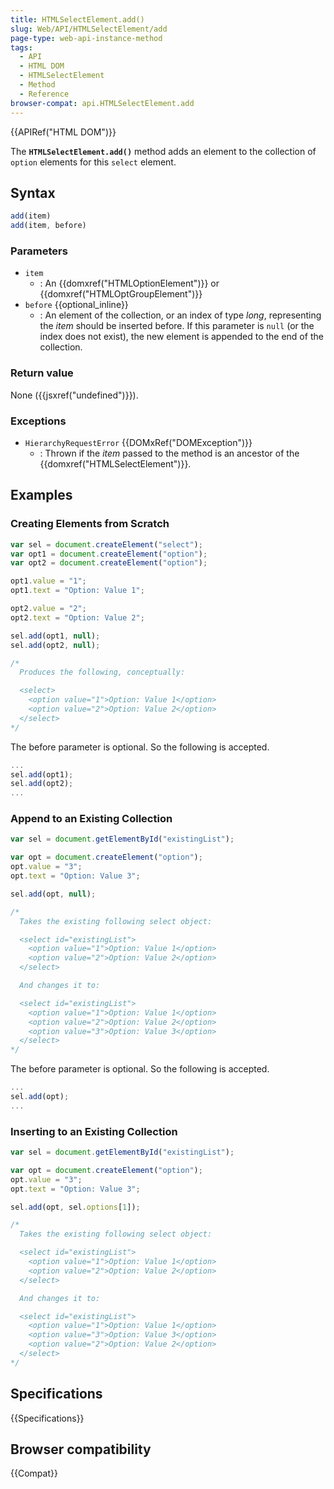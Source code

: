 ```yaml
---
title: HTMLSelectElement.add()
slug: Web/API/HTMLSelectElement/add
page-type: web-api-instance-method
tags:
  - API
  - HTML DOM
  - HTMLSelectElement
  - Method
  - Reference
browser-compat: api.HTMLSelectElement.add
---
```

{{APIRef("HTML DOM")}}

The **`HTMLSelectElement.add()`** method adds an element to the
collection of `option` elements for this `select` element.

## Syntax

```js
add(item)
add(item, before)
```

### Parameters

- `item`
  - : An {{domxref("HTMLOptionElement")}} or
    {{domxref("HTMLOptGroupElement")}}
- `before` {{optional_inline}}
  - : An element of the collection, or an index of type
    _long_, representing the _item_ should be inserted before. If this
    parameter is `null` (or the index does not exist), the new element is
    appended to the end of the collection.

### Return value

None ({{jsxref("undefined")}}).

### Exceptions

- `HierarchyRequestError` {{DOMxRef("DOMException")}}
  - : Thrown if the _item_ passed to the method is an ancestor of the {{domxref("HTMLSelectElement")}}.

## Examples

### Creating Elements from Scratch

```js
var sel = document.createElement("select");
var opt1 = document.createElement("option");
var opt2 = document.createElement("option");

opt1.value = "1";
opt1.text = "Option: Value 1";

opt2.value = "2";
opt2.text = "Option: Value 2";

sel.add(opt1, null);
sel.add(opt2, null);

/*
  Produces the following, conceptually:

  <select>
    <option value="1">Option: Value 1</option>
    <option value="2">Option: Value 2</option>
  </select>
*/
```

The before parameter is optional. So the following is accepted.

```js
...
sel.add(opt1);
sel.add(opt2);
...
```

### Append to an Existing Collection

```js
var sel = document.getElementById("existingList");

var opt = document.createElement("option");
opt.value = "3";
opt.text = "Option: Value 3";

sel.add(opt, null);

/*
  Takes the existing following select object:

  <select id="existingList">
    <option value="1">Option: Value 1</option>
    <option value="2">Option: Value 2</option>
  </select>

  And changes it to:

  <select id="existingList">
    <option value="1">Option: Value 1</option>
    <option value="2">Option: Value 2</option>
    <option value="3">Option: Value 3</option>
  </select>
*/
```

The before parameter is optional. So the following is accepted.

```js
...
sel.add(opt);
...
```

### Inserting to an Existing Collection

```js
var sel = document.getElementById("existingList");

var opt = document.createElement("option");
opt.value = "3";
opt.text = "Option: Value 3";

sel.add(opt, sel.options[1]);

/*
  Takes the existing following select object:

  <select id="existingList">
    <option value="1">Option: Value 1</option>
    <option value="2">Option: Value 2</option>
  </select>

  And changes it to:

  <select id="existingList">
    <option value="1">Option: Value 1</option>
    <option value="3">Option: Value 3</option>
    <option value="2">Option: Value 2</option>
  </select>
*/
```

## Specifications

{{Specifications}}

## Browser compatibility

{{Compat}}
